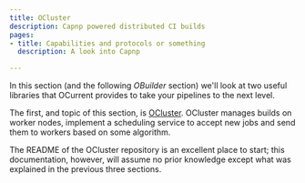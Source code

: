 ```yaml
---
title: OCluster
description: Capnp powered distributed CI builds
pages:
- title: Capabilities and protocols or something
  description: A look into Capnp

---
```



In this section (and the following *OBuilder* section) we'll look at two useful libraries that OCurrent provides to take your pipelines to the next level.  

The first, and topic of this section, is [OCluster](https://github.com/ocurrent/ocluster). OCluster manages builds on worker nodes, implement a scheduling service to accept new jobs and send them to workers based on some algorithm.

The README of the OCluster repository is an excellent place to start; this documentation, however, will assume no prior knowledge except what was explained in the previous three sections.

